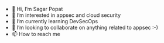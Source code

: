 - 👋 Hi, I’m Sagar Popat
- 👀 I’m interested in appsec and cloud security
- 🌱 I’m currently learning DevSecOps
- 💞️ I’m looking to collaborate on anything related to appsec :-)
- 📫 How to reach me 

<!---
sagarpopa/sagarpopa is a ✨ special ✨ repository because its `README.md` (this file) appears on your GitHub profile.
You can click the Preview link to take a look at your changes.
--->
